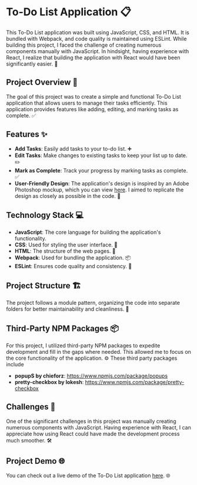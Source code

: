 # To-Do List Application 📋

This To-Do List application was built using JavaScript, CSS, and HTML. It is bundled with Webpack, and code quality is maintained using ESLint. While building this project, I faced the challenge of creating numerous components manually with JavaScript. In hindsight, having experience with React, I realize that building the application with React would have been significantly easier. 🚀

## Project Overview 📄

The goal of this project was to create a simple and functional To-Do List application that allows users to manage their tasks efficiently. This application provides features like adding, editing, and marking tasks as complete. ✅

## Features ✨

- **Add Tasks**: Easily add tasks to your to-do list. ➕
- **Edit Tasks**: Make changes to existing tasks to keep your list up to date. ✏️
- **Mark as Complete**: Track your progress by marking tasks as complete. ✅
- **User-Friendly Design**: The application's design is inspired by an Adobe Photoshop mockup, which you can view [here](https://imgur.com/YktkSTB). I aimed to replicate the design as closely as possible in the code. 🎨

## Technology Stack 💻

- **JavaScript**: The core language for building the application's functionality. 
- **CSS**: Used for styling the user interface. 🎨
- **HTML**: The structure of the web pages. 📄
- **Webpack**: Used for bundling the application. 📦
- **ESLint**: Ensures code quality and consistency. 🧹

## Project Structure 🏗️

The project follows a module pattern, organizing the code into separate folders for better maintainability and cleanliness. 📂

## Third-Party NPM Packages 📦

For this project, I utilized third-party NPM packages to expedite development and fill in the gaps where needed. This allowed me to focus on the core functionality of the application. ⚙️
These third party packages include 
- **popupS by chieforz**: https://www.npmjs.com/package/popups
- **pretty-checkbox by lokesh**: https://www.npmjs.com/package/pretty-checkbox

## Challenges 🤔

One of the significant challenges in this project was manually creating numerous components with JavaScript. Having experience with React, I can appreciate how using React could have made the development process much smoother. 🛠️

## Project Demo 🌐

You can check out a live demo of the To-Do List application [here](https://tiyoriyo.github.io/to-do-list/). 🌐
